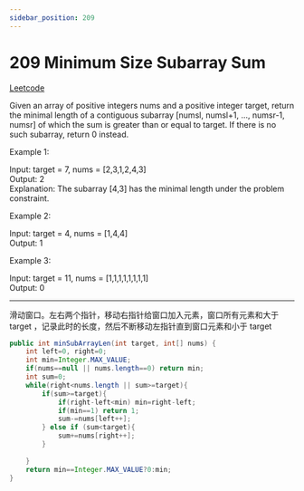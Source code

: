 ```yaml
---
sidebar_position: 209
---
```


# 209 Minimum Size Subarray Sum

[Leetcode](https://leetcode.com/problems/minimum-size-subarray-sum/)

Given an array of positive integers nums and a positive integer target, return the minimal length of a contiguous subarray [numsl, numsl+1, ..., numsr-1, numsr] of which the sum is greater than or equal to target. If there is no such subarray, return 0 instead.

 

Example 1:

Input: target = 7, nums = [2,3,1,2,4,3]  
Output: 2  
Explanation: The subarray [4,3] has the minimal length under the problem constraint.  

Example 2:

Input: target = 4, nums = [1,4,4]  
Output: 1  

Example 3:  

Input: target = 11, nums = [1,1,1,1,1,1,1,1]  
Output: 0  

---

滑动窗口。左右两个指针，移动右指针给窗口加入元素，窗口所有元素和大于 target ，记录此时的长度，然后不断移动左指针直到窗口元素和小于 target

```java
public int minSubArrayLen(int target, int[] nums) {
    int left=0, right=0;
    int min=Integer.MAX_VALUE;
    if(nums==null || nums.length==0) return min;
    int sum=0;
    while(right<nums.length || sum>=target){
        if(sum>=target){
            if(right-left<min) min=right-left;
            if(min==1) return 1;
            sum-=nums[left++];
        } else if (sum<target){
            sum+=nums[right++];
        } 
        
    }
    return min==Integer.MAX_VALUE?0:min;
}
```

